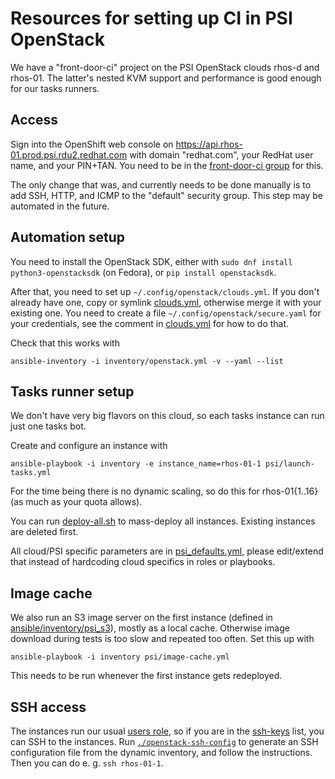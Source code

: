 Resources for setting up CI in PSI OpenStack
============================================

We have a "front-door-ci" project on the PSI OpenStack clouds rhos-d and rhos-01. The latter's nested KVM support and performance is good enough for our tasks runners.

Access
------
Sign into the OpenShift web console on https://api.rhos-01.prod.psi.rdu2.redhat.com with domain "redhat.com", your RedHat user name, and your PIN+TAN. You need to be in the [front-door-ci group](https://rover.redhat.com/groups/group/front-door-ci) for this.

The only change that was, and currently needs to be done manually is to add SSH, HTTP, and ICMP to the "default" security group. This step may be automated in the future.

Automation setup
----------------

You need to install the OpenStack SDK, either with `sudo dnf install python3-openstacksdk` (on Fedora), or `pip install openstacksdk`.

After that, you need to set up `~/.config/openstack/clouds.yml`. If you don't already have one, copy or symlink [clouds.yml](./clouds.yml), otherwise merge it with your existing one. You need to create a file `~/.config/openstack/secure.yaml` for your credentials, see the comment in [clouds.yml](./clouds.yml) for how to do that.

Check that this works with

    ansible-inventory -i inventory/openstack.yml -v --yaml --list

Tasks runner setup
------------------
We don't have very big flavors on this cloud, so each tasks instance can run just one tasks bot.

Create and configure an instance with

    ansible-playbook -i inventory -e instance_name=rhos-01-1 psi/launch-tasks.yml

For the time being there is no dynamic scaling, so do this for rhos-01{1..16} (as much as your quota allows).

You can run [deploy-all.sh](./deploy-all.sh) to mass-deploy all instances. Existing instances are deleted first.

All cloud/PSI specific parameters are in [psi_defaults.yml](./psi_defaults.yml), please edit/extend that instead of hardcoding cloud specifics in roles or playbooks.

Image cache
-----------
We also run an S3 image server on the first instance (defined in [ansible/inventory/psi_s3](../inventory/psi_s3)), mostly as a local cache. Otherwise image download during tests is too slow and repeated too often. Set this up with

    ansible-playbook -i inventory psi/image-cache.yml

This needs to be run whenever the first instance gets redeployed.

SSH access
----------
The instances run our usual [users role](../roles/users/), so if you are in the [ssh-keys](../roles/users/tasks/ssh-keys) list, you can SSH to the instances. Run [`./openstack-ssh-config`](../openstack-ssh-config) to generate an SSH configuration file from the dynamic inventory, and follow the instructions. Then you can do e. g. `ssh rhos-01-1`.
